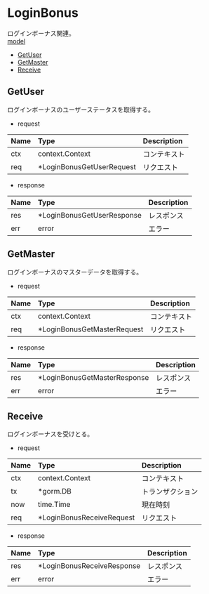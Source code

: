 # LoginBonus
ログインボーナス関連。  
[model](https://github.com/game-core/gocrafter/tree/main/pkg/domain/model/loginBonus)

- [GetUser](https://github.com/game-core/gocrafter/blob/main/docs/md/function/service/loginBonus.md#GetUser)
- [GetMaster](https://github.com/game-core/gocrafter/blob/main/docs/md/function/service/loginBonus.md#GetMaster)
- [Receive](https://github.com/game-core/gocrafter/blob/main/docs/md/function/service/loginBonus.md#Receive)

## GetUser
ログインボーナスのユーザーステータスを取得する。
- request

| Name | Type | Description |
| :--- | :--- | :--- |
| ctx | context.Context | コンテキスト |
| req | *LoginBonusGetUserRequest | リクエスト |

- response

| Name | Type | Description |
| :--- | :--- | :--- |
| res | *LoginBonusGetUserResponse | レスポンス |
| err | error | エラー |

## GetMaster
ログインボーナスのマスターデータを取得する。
- request

| Name | Type | Description |
| :--- | :--- | :--- |
| ctx | context.Context | コンテキスト |
| req | *LoginBonusGetMasterRequest | リクエスト |

- response

| Name | Type | Description |
| :--- | :--- | :--- |
| res | *LoginBonusGetMasterResponse | レスポンス |
| err | error | エラー |

## Receive
ログインボーナスを受けとる。
- request

| Name | Type | Description |
| :--- | :--- | :--- |
| ctx | context.Context | コンテキスト |
| tx | *gorm.DB | トランザクション |
| now | time.Time | 現在時刻 |
| req | *LoginBonusReceiveRequest | リクエスト |

- response

| Name | Type | Description |
| :--- | :--- | :--- |
| res | *LoginBonusReceiveResponse | レスポンス |
| err | error | エラー |
